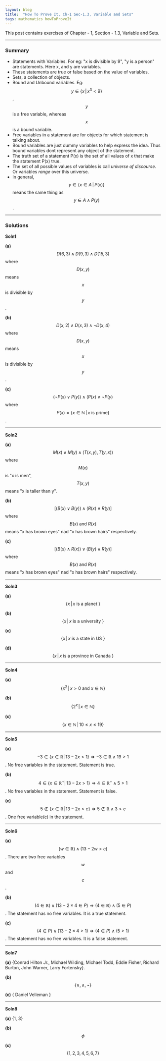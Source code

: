 ```yaml
---
layout: blog
title:  "How To Prove It, Ch-1 Sec-1.3, Variable and Sets"
tags: mathematics howToProveIt
---
```

This post contains exercises of Chapter - 1, Section - 1.3, Variable and Sets.
<!--more-->
<hr/>

### Summary

- Statements with Variables. For eg: "x is divisible by 9", "y is a person" are statements. Here x, and y are variables.
- These statements are true or false based on the value of variables.
- Sets,  a collection of objects.
- Bound and Unbound variables. Eg: $$ y ∈ \{x\,\vert\,x^3 < 9\} $$ , $$ y $$ is a free variable, whereas $$ x $$ is a bound variable.
- Free variables in a statement are for objects for which statement is talking about. 
- Bound variables are just dummy variables to help express the idea. Thus bound variables dont represent any object of the statement.
- The truth set of a statement P(x) is the set of all values of x that make the statement P(x) true.
- The set of all possible values of variables is call *universe of discourse*. Or variables *range* over this universe. 
- In general, $$ y ∈ \{x ∈ A\,\vert\,P(x)\} $$ means the same thing as $$ y ∈ A ∧ P(y) $$.

<hr/>

### Solutions

**Soln1**

**(a)** $$ D(6,3) \land D(9,3) \land D(15, 3) $$ where $$ D(x, y) $$ means $$ x $$ is divisible by $$ y $$.
  
**(b)** $$ D(x,2) \land D(x,3) \land \lnot D(x, 4) $$ where $$ D(x, y) $$ means $$ x $$ is divisible by $$ y $$.

**(c)** $$ (\lnot P(x) \lor P(y)) \land (P(x) \lor \lnot P(y) $$ where $$ P(x) = \{ x \in \mathbb{N}\,\vert\, x \text{ is prime} \} $$. 
  
<hr/>

**Soln2**

**(a)** $$ M(x) \land M(y) \land (T(x,y), T(y,x)) $$ where $$ M(x) $$ is "x is men", $$ T(x, y) $$ means "x is taller than y".

**(b)** $$ [(B(x) \lor B(y)) \land (R(x) \lor R(y)] $$ where $$ B(x)\text{ and }R(x) $$ means "x has brown eyes" nad "x has brown hairs" respectively.
 
**(c)** $$ [(B(x) \land R(x)) \lor (B(y) \land R(y)] $$ where $$ B(x)\text{ and }R(x) $$ means "x has brown eyes" nad "x has brown hairs" respectively.

<hr/>

**Soln3**

**(a)** $$ \{ x\,\vert\,x\text{ is a planet }\} $$
 
**(b)** $$ \{ x\,\vert\,x\text{ is a university }\} $$

**(c)** $$ \{ x\,\vert\,x\text{ is a state in US }\} $$

**(d)** $$ \{ x\,\vert\,x\text{ is a province in Canada }\} $$

<hr/>

**Soln4**

**(a)** $$ \{ x^2\,\vert\, x > 0 \text{ and } x \in \mathbb{N} \} $$

**(b)** $$ \{ 2^x\,\vert\, x \in \mathbb{N} \} $$

**(c)** $$ \{ x \in \mathbb{N}\,\vert\, 10 \le x \le 19 \} $$ 

<hr/>

**Soln5**

**(a)** $$ −3 ∈ \{x ∈ \mathbb{R}\vert\,13 − 2x > 1\} \Rightarrow -3 \in \mathbb{R} \land 19 > 1$$. No free variables in the statement. Statement is true.

**(b)** $$ 4 ∈ \{x ∈ \mathbb{R^+}\vert\,13 − 2x > 1\} \Rightarrow 4 \in \mathbb{R^+} \land 5 > 1$$. No free variables in the statement. Statement is false.

**(c)** $$ 5 \notin \{x ∈ \mathbb{R}\vert\,13 − 2x > c\} \Rightarrow 5 \notin \mathbb{R} \land 3 > c$$. One free variable(c) in the statement.

<hr/>

**Soln6**

**(a)** $$ (w ∈ \mathbb{R}) \land (13 - 2w > c) $$. There are two free variables $$ w $$ and $$ c $$.

**(b)** $$ (4 \in \mathbb{R}) \land (13 - 2 \times 4 \in P) \Rightarrow (4 \in \mathbb{R}) \land (5 \in P) $$. The statement has no free variables. It is a true statement. 

**(c)** $$ (4 \in P) \land (13 - 2 \times 4 > 1) \Rightarrow (4 \in P) \land (5 > 1)$$.  The statement has no free variables. It is a false statement.

<hr/>

**Soln7**

**(a)** {Conrad Hilton Jr., Michael Wilding, Michael Todd, Eddie Fisher, Richard Burton, John Warner, Larry Fortensky}.

**(b)** $$ \{ \lor, \land, \lnot \} $$ 

**(c)** { Daniel Velleman }

<hr/>

**Soln8**

**(a)** {1, 3}

**(b)** $$ \phi $$

**(c)** $$ \{1, 2, 3, 4, 5, 6, 7 \} $$

